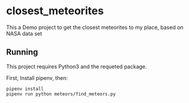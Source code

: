 # closest_meteorites
This a Demo project to get the closest meteorites to my place, based on NASA data set


## Running

This project requires Python3 and the requeted package.

First, Install pipenv, then:

```
pipenv install
pipenv run python meteors/find_meteors.py

```
